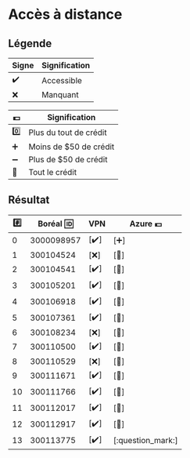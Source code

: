 # Accès à distance

## Légende

| Signe              | Signification          |
|--------------------|------------------------|
| :heavy_check_mark: | Accessible             |
| :x:                | Manquant               |

| :dollar:           | Signification          |
|--------------------|------------------------|
| :zero:             | Plus du tout de crédit |
| :heavy_plus_sign:  | Moins de $50 de crédit |
| :heavy_minus_sign: | Plus de $50 de crédit |
| :100:              | Tout le crédit |



## Résultat

|:hash:| Boréal :id:| VPN                | Azure :dollar:       |
|------|------------|--------------------|----------------------|
|  0   | 3000098957 |[:heavy_check_mark:]| [:heavy_plus_sign:]  |
|  1   | 300104524  |[:x:]               | [:100:]              |
|  2   | 300104541  |[:heavy_check_mark:]| [:100:]              |
|  3   | 300105201  |[:heavy_check_mark:]| [:100:]              |
|  4   | 300106918  |[:heavy_check_mark:]| [:100:]              |
|  5   | 300107361  |[:heavy_check_mark:]| [:100:]              |
|  6   | 300108234  |[:x:]               | [:100:]              |
|  7   | 300110500  |[:heavy_check_mark:]| [:100:]              |
|  8   | 300110529  |[:x:]               | [:100:]              |
|  9   | 300111671  |[:heavy_check_mark:]| [:100:]              |
| 10   | 300111766  |[:heavy_check_mark:]| [:100:]              |
| 11   | 300112017  |[:heavy_check_mark:]| [:100:]              |
| 12   | 300112917  |[:heavy_check_mark:]| [:100:]              |
| 13   | 300113775  |[:heavy_check_mark:]| [:question_mark:]              |
